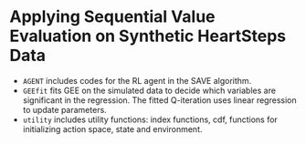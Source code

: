 # Applying Sequential Value Evaluation on Synthetic HeartSteps Data

- `AGENT` includes codes for the RL agent in the SAVE algorithm.
- `GEEfit` fits GEE on the simulated data to decide which variables are significant in the regression. The fitted Q-iteration uses linear regression to update parameters.
- `utility` includes utility functions: index functions, cdf, functions for initializing action space, state and environment.
